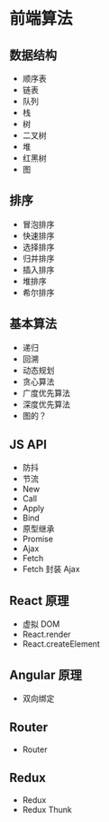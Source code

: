 # 前端算法

## 数据结构

- 顺序表
- 链表
- 队列
- 栈
- 树
- 二叉树
- 堆
- 红黑树
- 图

## 排序

- 冒泡排序
- 快速排序
- 选择排序
- 归并排序
- 插入排序
- 堆排序
- 希尔排序

## 基本算法

- 递归
- 回溯
- 动态规划
- 贪心算法
- 广度优先算法
- 深度优先算法
- 图的？

## JS API

- 防抖
- 节流
- New
- Call
- Apply
- Bind
- 原型继承
- Promise
- Ajax
- Fetch
- Fetch 封装 Ajax

## React 原理

- 虚拟 DOM
- React.render
- React.createElement

## Angular 原理

- 双向绑定

## Router

- Router

## Redux

- Redux
- Redux Thunk
